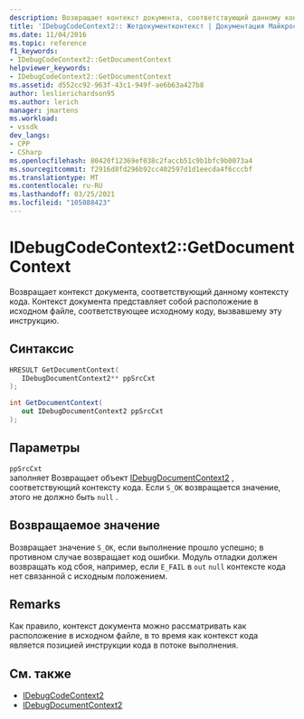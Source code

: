 ```yaml
---
description: Возвращает контекст документа, соответствующий данному контексту кода.
title: 'IDebugCodeContext2:: Жетдокументконтекст | Документация Майкрософт'
ms.date: 11/04/2016
ms.topic: reference
f1_keywords:
- IDebugCodeContext2::GetDocumentContext
helpviewer_keywords:
- IDebugCodeContext2::GetDocumentContext
ms.assetid: d552cc92-963f-43c1-949f-ae6b63a427b8
author: leslierichardson95
ms.author: lerich
manager: jmartens
ms.workload:
- vssdk
dev_langs:
- CPP
- CSharp
ms.openlocfilehash: 80420f12369ef038c2faccb51c9b1bfc9b0073a4
ms.sourcegitcommit: f2916d8fd296b92cc402597d1d1eecda4f6cccbf
ms.translationtype: MT
ms.contentlocale: ru-RU
ms.lasthandoff: 03/25/2021
ms.locfileid: "105088423"
---
```

# <a name="idebugcodecontext2getdocumentcontext"></a>IDebugCodeContext2::GetDocumentContext
Возвращает контекст документа, соответствующий данному контексту кода. Контекст документа представляет собой расположение в исходном файле, соответствующее исходному коду, вызвавшему эту инструкцию.

## <a name="syntax"></a>Синтаксис

```cpp
HRESULT GetDocumentContext( 
   IDebugDocumentContext2** ppSrcCxt
);
```

```csharp
int GetDocumentContext( 
   out IDebugDocumentContext2 ppSrcCxt
);
```

## <a name="parameters"></a>Параметры
`ppSrcCxt`\
заполняет Возвращает объект [IDebugDocumentContext2](../../../extensibility/debugger/reference/idebugdocumentcontext2.md) , соответствующий контексту кода. Если `S_OK` возвращается значение, этого не должно быть `null` .

## <a name="return-value"></a>Возвращаемое значение
 Возвращает значение `S_OK`, если выполнение прошло успешно; в противном случае возвращает код ошибки. Модуль отладки должен возвращать код сбоя, например, если `E_FAIL` в `out` `null` контексте кода нет связанной с исходным положением.

## <a name="remarks"></a>Remarks
 Как правило, контекст документа можно рассматривать как расположение в исходном файле, в то время как контекст кода является позицией инструкции кода в потоке выполнения.

## <a name="see-also"></a>См. также
- [IDebugCodeContext2](../../../extensibility/debugger/reference/idebugcodecontext2.md)
- [IDebugDocumentContext2](../../../extensibility/debugger/reference/idebugdocumentcontext2.md)
